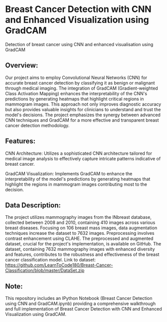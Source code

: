 # Breast Cancer Detection with CNN and Enhanced Visualization using GradCAM
Detection of breast cancer using CNN and enhanced visualisation using GradCAM
## Overview:
Our project aims to employ Convolutional Neural Networks (CNN) for accurate breast cancer detection by classifying it as benign or malignant through medical imaging. The integration of GradCAM (Gradient-weighted Class Activation Mapping) enhances the interpretability of the CNN's predictions by generating heatmaps that highlight critical regions in mammogram images. This approach not only improves diagnostic accuracy but also provides valuable insights for clinicians to understand and trust the model's decisions. The project emphasizes the synergy between advanced CNN techniques and GradCAM for a more effective and transparent breast cancer detection methodology.

## Features:
CNN Architecture: Utilizes a sophisticated CNN architecture tailored for medical image analysis to effectively capture intricate patterns indicative of breast cancer.

GradCAM Visualization: Implements GradCAM to enhance the interpretability of the model's predictions by generating heatmaps that highlight the regions in mammogram images contributing most to the decision.

## Data Description:
The project utilizes mammography images from the INbreast database, collected between 2008 and 2010, containing 410 images across various breast diseases. Focusing on 106 breast mass images, data augmentation techniques increase the dataset to 7632 images. Preprocessing involves contrast enhancement using CLAHE. The preprocessed and augmented dataset, crucial for the project's implementation, is available on GitHub. The dataset, containing 7632 mammography images with enhanced diversity and features, contributes to the robustness and effectiveness of the breast cancer classification model.
Link to dataset: https://github.com/LearnToCode180/Breast-Cancer-Classification/blob/master/DataSet.zip

## Note:
This repository includes an IPython Notebook (Breast Cancer Detection using CNN and GradCAM.ipynb) providing a comprehensive walkthrough and full implementation of Breast Cancer Detection with CNN and Enhanced Visualization using GradCAM.
